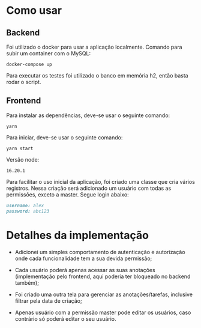 # Como usar

## Backend

Foi utilizado o docker para usar a aplicação localmente. Comando para subir um container com o MySQL:

`docker-compose up`

Para executar os testes foi utilizado o banco em memória h2, então basta rodar o script.

## Frontend

Para instalar as dependências, deve-se usar o seguinte comando:

`yarn`

Para iniciar, deve-se usar o seguinte comando:

`yarn start`

Versão node:

`16.20.1`

Para facilitar o uso inicial da aplicação, foi criado uma classe que cria vários registros. Nessa criação será adicionado um usuário com todas as permissões, exceto a master. Segue login abaixo:

```markdown
username: alex
password: abc123
```

# Detalhes da implementação

- Adicionei um simples comportamento de autenticação e autorização onde cada funcionalidade tem a sua devida permissão;

- Cada usuário poderá apenas acessar as suas anotações (implementação pelo frontend, aqui poderia ter bloqueado no backend também);

- Foi criado uma outra tela para gerenciar as anotações/tarefas, inclusive filtrar pela data de criação;

- Apenas usuário com a permissão master pode editar os usuários, caso contrário só poderá editar o seu usuário.
